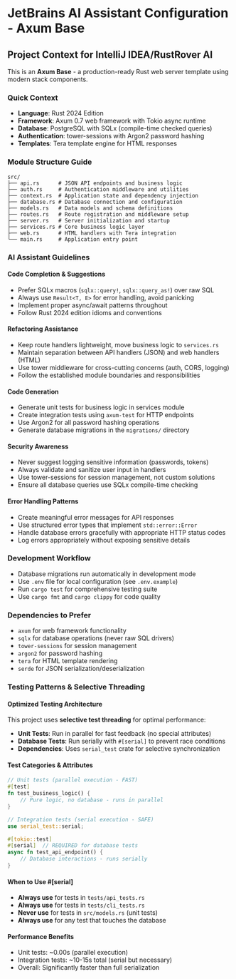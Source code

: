 # JetBrains AI Assistant Configuration - Axum Base

## Project Context for IntelliJ IDEA/RustRover AI

This is an **Axum Base** - a production-ready Rust web server template using modern stack components.

### Quick Context
- **Language**: Rust 2024 Edition
- **Framework**: Axum 0.7 web framework with Tokio async runtime  
- **Database**: PostgreSQL with SQLx (compile-time checked queries)
- **Authentication**: tower-sessions with Argon2 password hashing
- **Templates**: Tera template engine for HTML responses

### Module Structure Guide
```
src/
├── api.rs      # JSON API endpoints and business logic
├── auth.rs     # Authentication middleware and utilities  
├── context.rs  # Application state and dependency injection
├── database.rs # Database connection and configuration
├── models.rs   # Data models and schema definitions
├── routes.rs   # Route registration and middleware setup
├── server.rs   # Server initialization and startup
├── services.rs # Core business logic layer
├── web.rs      # HTML handlers with Tera integration  
└── main.rs     # Application entry point
```

### AI Assistant Guidelines

#### Code Completion & Suggestions
- Prefer SQLx macros (`sqlx::query!`, `sqlx::query_as!`) over raw SQL
- Always use `Result<T, E>` for error handling, avoid panicking
- Implement proper async/await patterns throughout
- Follow Rust 2024 edition idioms and conventions

#### Refactoring Assistance  
- Keep route handlers lightweight, move business logic to `services.rs`
- Maintain separation between API handlers (JSON) and web handlers (HTML)
- Use tower middleware for cross-cutting concerns (auth, CORS, logging)
- Follow the established module boundaries and responsibilities

#### Code Generation
- Generate unit tests for business logic in services module
- Create integration tests using `axum-test` for HTTP endpoints
- Use Argon2 for all password hashing operations
- Generate database migrations in the `migrations/` directory

#### Security Awareness
- Never suggest logging sensitive information (passwords, tokens)
- Always validate and sanitize user input in handlers
- Use tower-sessions for session management, not custom solutions
- Ensure all database queries use SQLx compile-time checking

#### Error Handling Patterns
- Create meaningful error messages for API responses
- Use structured error types that implement `std::error::Error`
- Handle database errors gracefully with appropriate HTTP status codes
- Log errors appropriately without exposing sensitive details

### Development Workflow
- Database migrations run automatically in development mode
- Use `.env` file for local configuration (see `.env.example`)
- Run `cargo test` for comprehensive testing suite
- Use `cargo fmt` and `cargo clippy` for code quality

### Dependencies to Prefer
- `axum` for web framework functionality
- `sqlx` for database operations (never raw SQL drivers)
- `tower-sessions` for session management
- `argon2` for password hashing
- `tera` for HTML template rendering
- `serde` for JSON serialization/deserialization

### Testing Patterns & Selective Threading

#### Optimized Testing Architecture
This project uses **selective test threading** for optimal performance:
- **Unit Tests**: Run in parallel for fast feedback (no special attributes)
- **Database Tests**: Run serially with `#[serial]` to prevent race conditions
- **Dependencies**: Uses `serial_test` crate for selective synchronization

#### Test Categories & Attributes
```rust
// Unit tests (parallel execution - FAST)
#[test]
fn test_business_logic() {
    // Pure logic, no database - runs in parallel
}

// Integration tests (serial execution - SAFE)
use serial_test::serial;

#[tokio::test]
#[serial]  // REQUIRED for database tests
async fn test_api_endpoint() {
    // Database interactions - runs serially
}
```

#### When to Use #[serial]
- **Always use** for tests in `tests/api_tests.rs`
- **Always use** for tests in `tests/cli_tests.rs`  
- **Never use** for tests in `src/models.rs` (unit tests)
- **Always use** for any test that touches the database

#### Performance Benefits
- Unit tests: ~0.00s (parallel execution)
- Integration tests: ~10-15s total (serial but necessary)
- Overall: Significantly faster than full serialization
